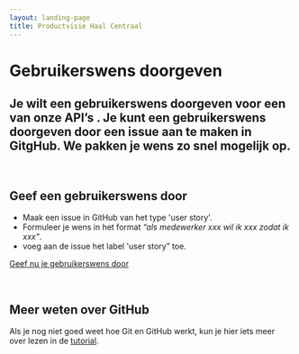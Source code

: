 ```yaml
---
layout: landing-page
title: Productvisie Haal Centraal
---
```


# Gebruikerswens doorgeven
## Je wilt een gebruikerswens doorgeven voor een van onze API’s . Je kunt een gebruikerswens doorgeven door een issue aan te maken in GitgHub. We pakken je wens zo snel mogelijk op.
&nbsp;

## Geef een gebruikerswens door
* Maak een issue in GitHub van het type 'user story'.
* Formuleer je wens in het format *“als medewerker xxx wil ik xxx zodat ik xxx”*.
* voeg aan de issue het label 'user story” toe.


[Geef nu je gebruikerswens door](http://example.com)

&nbsp;    
## Meer weten over GitHub

Als je nog niet goed weet hoe Git en GitHub werkt, kun je hier iets meer over lezen in de [tutorial](https://github.com/VNG-Realisatie/API-Kennisbank/blob/master/GitHub%20tutorial/github_tutorial.md).

&nbsp;    
